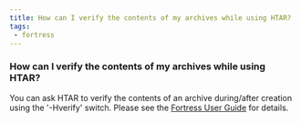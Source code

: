 ```yaml
---
title: How can I verify the contents of my archives while using HTAR?
tags:
 - fortress
---
```


### How can I verify the contents of my archives while using HTAR?

You can ask HTAR to verify the contents of an archive during/after creation using the '-Hverify' switch. Please see the [Fortress User Guide](../../../storage/transfer/htar) for details.
